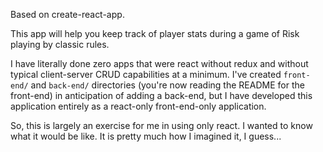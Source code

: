 Based on create-react-app.

This app will help you keep track of player stats during a game of Risk
playing by classic rules.

I have literally done zero apps that were react without redux and without
typical client-server CRUD capabilities at a minimum. I've created
`front-end/` and `back-end/` directories (you're now reading the README for
the front-end) in anticipation of adding a back-end, but I have developed
this application entirely as a react-only front-end-only application.

So, this is largely an exercise for me in using only react. I wanted to
know what it would be like. It is pretty much how I imagined it, I guess...
